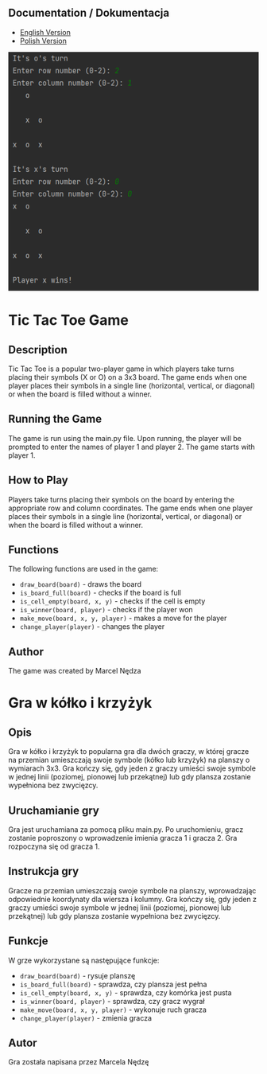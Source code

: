 ## Documentation / Dokumentacja

<ul class="nav nav-tabs" id="myTab" role="tablist">
  <li class="nav-item">
    <a class="nav-link active" id="english-tab" data-toggle="tab" href="#english" role="tab" aria-controls="english" aria-selected="true">English Version</a>
  </li>
  <li class="nav-item">
    <a class="nav-link" id="polish-tab" data-toggle="tab" href="#polish" role="tab" aria-controls="polish" aria-selected="false">Polish Version</a>
  </li>
</ul>

![The fragment of the game shown in the photo](tic_tac_toe_game.png)

<div class="tab-content" id="myTabContent">
  <div class="tab-pane fade show active" id="english" role="tabpanel" aria-labelledby="english-tab">  
  
# Tic Tac Toe Game

## Description
Tic Tac Toe is a popular two-player game in which players take turns placing their symbols (X or O) on a 3x3 board. The game ends when one player places their symbols in a single line (horizontal, vertical, or diagonal) or when the board is filled without a winner.

## Running the Game
The game is run using the main.py file. Upon running, the player will be prompted to enter the names of player 1 and player 2. The game starts with player 1.

## How to Play
Players take turns placing their symbols on the board by entering the appropriate row and column coordinates. The game ends when one player places their symbols in a single line (horizontal, vertical, or diagonal) or when the board is filled without a winner.

## Functions
The following functions are used in the game:

- `draw_board(board)` - draws the board
- `is_board_full(board)` - checks if the board is full
- `is_cell_empty(board, x, y)` - checks if the cell is empty
- `is_winner(board, player)` - checks if the player won
- `make_move(board, x, y, player)` - makes a move for the player
- `change_player(player)` - changes the player

## Author
The game was created by Marcel Nędza
  </div>
  <div class="tab-pane fade" id="polish" role="tabpanel" aria-labelledby="polish-tab">

# Gra w kółko i krzyżyk

## Opis
Gra w kółko i krzyżyk to popularna gra dla dwóch graczy, w której gracze na przemian umieszczają swoje symbole (kółko lub krzyżyk) na planszy o wymiarach 3x3. Gra kończy się, gdy jeden z graczy umieści swoje symbole w jednej linii (poziomej, pionowej lub przekątnej) lub gdy plansza zostanie wypełniona bez zwycięzcy.

## Uruchamianie gry
Gra jest uruchamiana za pomocą pliku main.py. Po uruchomieniu, gracz zostanie poproszony o wprowadzenie imienia gracza 1 i gracza 2. Gra rozpoczyna się od gracza 1.

## Instrukcja gry
Gracze na przemian umieszczają swoje symbole na planszy, wprowadzając odpowiednie koordynaty dla wiersza i kolumny. Gra kończy się, gdy jeden z graczy umieści swoje symbole w jednej linii (poziomej, pionowej lub przekątnej) lub gdy plansza zostanie wypełniona bez zwycięzcy.

## Funkcje
W grze wykorzystane są następujące funkcje:

- `draw_board(board)` - rysuje planszę
- `is_board_full(board)` - sprawdza, czy plansza jest pełna
- `is_cell_empty(board, x, y)` - sprawdza, czy komórka jest pusta
- `is_winner(board, player)` - sprawdza, czy gracz wygrał
- `make_move(board, x, y, player)` - wykonuje ruch gracza
- `change_player(player)` - zmienia gracza

## Autor
Gra została napisana przez Marcela Nędzę
  </div>
</div>

